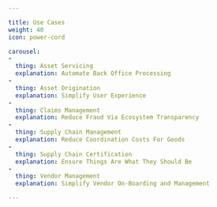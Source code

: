 ```yaml
---

title: Use Cases
weight: 40
icon: power-cord

carousel:
-
  thing: Asset Servicing
  explanation: Automate Back Office Processing
-
  thing: Asset Origination
  explanation: Simplify User Experience
-
  thing: Claims Management
  explanation: Reduce Fraud Via Ecosystem Transparency
-
  thing: Supply Chain Management
  explanation: Reduce Coordination Costs For Goods
-
  thing: Supply Chain Certification
  explanation: Ensure Things Are What They Should Be
-
  thing: Vendor Management
  explanation: Simplify Vendor On-Boarding and Management

---
```

